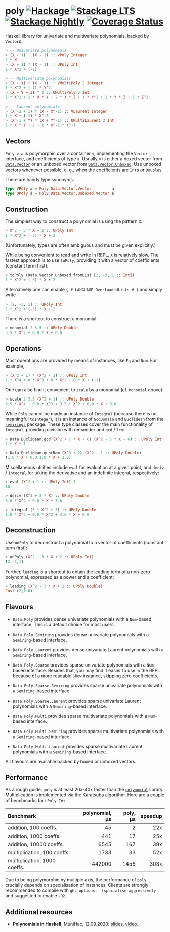 # poly [![Hackage](https://img.shields.io/hackage/v/poly.svg)](https://hackage.haskell.org/package/poly) [![Stackage LTS](https://www.stackage.org/package/poly/badge/lts)](https://www.stackage.org/lts/package/poly) [![Stackage Nightly](https://www.stackage.org/package/poly/badge/nightly)](https://www.stackage.org/nightly/package/poly) [![Coverage Status](https://coveralls.io/repos/github/Bodigrim/poly/badge.svg)](https://coveralls.io/github/Bodigrim/poly)

Haskell library for univariate and multivariate polynomials, backed by `Vector`s.

```haskell
> -- Univariate polynomials
> (X + 1) + (X - 1) :: VPoly Integer
2 * X
> (X + 1) * (X - 1) :: UPoly Int
1 * X^2 + (-1)

> -- Multivariate polynomials
> (X + Y) * (X - Y) :: VMultiPoly 2 Integer
1 * X^2 + (-1) * Y^2
> (X + Y + Z) ^ 2 :: UMultiPoly 3 Int
1 * X^2 + 2 * X * Y + 2 * X * Z + 1 * Y^2 + 2 * Y * Z + 1 * Z^2

> -- Laurent polynomials
> (X^-2 + 1) * (X - X^-1) :: VLaurent Integer
1 * X + (-1) * X^-3
> (X^-1 + Y) * (X + Y^-1) :: UMultiLaurent 2 Int
1 * X * Y + 2 + 1 * X^-1 * Y^-1
```

## Vectors

`Poly v a` is polymorphic over a container `v`, implementing the `Vector` interface, and coefficients of type `a`. Usually `v` is either a boxed vector from [`Data.Vector`](https://hackage.haskell.org/package/vector/docs/Data-Vector.html) or an unboxed vector from [`Data.Vector.Unboxed`](https://hackage.haskell.org/package/vector/docs/Data-Vector-Unboxed.html). Use unboxed vectors whenever possible, e. g., when the coefficients are `Int`s or `Double`s.

There are handy type synonyms:

```haskell
type VPoly a = Poly Data.Vector.Vector         a
type UPoly a = Poly Data.Vector.Unboxed.Vector a
```

## Construction

The simplest way to construct a polynomial is using the pattern `X`:

```haskell
> X^2 - 3 * X + 2 :: UPoly Int
1 * X^2 + (-3) * X + 2
```

(Unfortunately, types are often ambiguous and must be given explicitly.)

While being convenient to read and write in REPL, `X` is relatively slow. The fastest approach is to use `toPoly`, providing it with a vector of coefficients (constant term first):

```haskell
> toPoly (Data.Vector.Unboxed.fromList [2, -3, 1 :: Int])
1 * X^2 + (-3) * X + 2
```

Alternatively one can enable `{-# LANGUAGE OverloadedLists #-}` and simply write

```haskell
> [2, -3, 1] :: UPoly Int
1 * X^2 + (-3) * X + 2
```

There is a shortcut to construct a monomial:

```haskell
> monomial 2 3.5 :: UPoly Double
3.5 * X^2 + 0.0 * X + 0.0
```

## Operations

Most operations are provided by means of instances, like `Eq` and `Num`. For example,

```haskell
> (X^2 + 1) * (X^2 - 1) :: UPoly Int
1 * X^4 + 0 * X^3 + 0 * X^2 + 0 * X + (-1)
```

One can also find it convenient to `scale` by a monomial (cf. `monomial` above):

```haskell
> scale 2 3.5 (X^2 + 1) :: UPoly Double
3.5 * X^4 + 0.0 * X^3 + 3.5 * X^2 + 0.0 * X + 0.0
```

While `Poly` cannot be made an instance of `Integral` (because there is no meaningful `toInteger`),
it is an instance of `GcdDomain` and `Euclidean` from the [`semirings`](https://hackage.haskell.org/package/semirings) package. These type classes
cover the main functionality of `Integral`, providing division with remainder and `gcd` / `lcm`:

```haskell
> Data.Euclidean.gcd (X^2 + 7 * X + 6) (X^2 - 5 * X - 6) :: UPoly Int
1 * X + 1

> Data.Euclidean.quotRem (X^3 + 2) (X^2 - 1 :: UPoly Double)
(1.0 * X + 0.0,1.0 * X + 2.0)
```

Miscellaneous utilities include `eval` for evaluation at a given point,
and `deriv` / `integral` for taking the derivative and an indefinite integral, respectively:

```haskell
> eval (X^2 + 1 :: UPoly Int) 3
10

> deriv (X^3 + 3 * X) :: UPoly Double
3.0 * X^2 + 0.0 * X + 3.0

> integral (3 * X^2 + 3) :: UPoly Double
1.0 * X^3 + 0.0 * X^2 + 3.0 * X + 0.0
```

## Deconstruction

Use `unPoly` to deconstruct a polynomial to a vector of coefficients (constant term first):

```haskell
> unPoly (X^2 - 3 * X + 2 :: UPoly Int)
[2,-3,1]
```

Further, `leading` is a shortcut to obtain the leading term of a non-zero polynomial,
expressed as a power and a coefficient:

```haskell
> leading (X^2 - 3 * X + 2 :: UPoly Double)
Just (2,1.0)
```

## Flavours

* `Data.Poly` provides dense univariate polynomials with a `Num`-based interface.
  This is a default choice for most users.

* `Data.Poly.Semiring` provides dense univariate polynomials with a `Semiring`-based interface.

* `Data.Poly.Laurent` provides dense univariate Laurent polynomials with a `Semiring`-based interface.

* `Data.Poly.Sparse` provides sparse univariate polynomials with a `Num`-based interface.
  Besides that, you may find it easier to use in the REPL
  because of a more readable `Show` instance, skipping zero coefficients.

* `Data.Poly.Sparse.Semiring` provides sparse univariate polynomials with a `Semiring`-based interface.

* `Data.Poly.Sparse.Laurent` provides sparse univariate Laurent polynomials with a `Semiring`-based interface.

* `Data.Poly.Multi` provides sparse multivariate polynomials with a `Num`-based interface.

* `Data.Poly.Multi.Semiring` provides sparse multivariate polynomials with a `Semiring`-based interface.

* `Data.Poly.Multi.Laurent` provides sparse multivariate Laurent polynomials with a `Semiring`-based interface.

All flavours are available backed by boxed or unboxed vectors.

## Performance

As a rough guide, `poly` is at least 20x-40x faster than the [`polynomial`](http://hackage.haskell.org/package/polynomial) library.
Multiplication is implemented via the Karatsuba algorithm.
Here are a couple of benchmarks for `UPoly Int`:

| Benchmark                     | polynomial, μs  | poly, μs | speedup
| :---------------------------- | --------------: | -------: | ------:
| addition, 100 coeffs.         |              45 |       2  |  22x
| addition, 1000 coeffs.        |             441 |      17  |  25x
| addition, 10000 coeffs.       |            6545 |     167  |  39x
| multiplication, 100 coeffs.   |            1733 |      33  |  52x
| multiplication, 1000 coeffs.  |          442000 |    1456  | 303x

Due to being polymorphic by multiple axis, the performance of `poly` crucially depends on specialisation of instances. Clients are strongly recommended to compile with `ghc-options: -fspecialise-aggressively` and suggested to enable `-O2`.

## Additional resources

* __Polynomials in Haskell__, MuniHac, 12.09.2020:
  [slides](https://github.com/Bodigrim/my-talks/raw/master/munihac2020/slides.pdf),
  [video](https://youtu.be/NAs3ExQZUjA).
